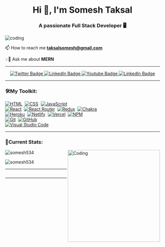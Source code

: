 <h1 align="center">Hi 👋, I'm Somesh Taksal</h1>
<h3 align="center">A passionate Full Stack Developer 🖥</h3>
<img align="center" alt="coding"  src="https://camo.githubusercontent.com/94404b4c51df8434a5e4f4056b9b06f9743ad5657011ec6b7f6844cd73c6b56f/68747470733a2f2f7777772e6469676974616c736f6c7574696f6e73657276696365732e636f6d2f696d672f73657276696365732f77656273697465312e676966">

  📫 How to reach me **taksalsomesh@gmail.com**

💡💬 Ask me about **MERN**
<hr>
<div id="user-content-badges" align="center" dir="auto">
 <a href="https://drive.google.com/file/d/14fxnjQFmx-BrzU4Vup8sZ3yC9uVRi2e8/view?usp=drive_link" rel="nofollow">
    <img src="https://camo.githubusercontent.com/973aab3cecbdd498d86c198324004d2fa76dbb7d3b6ad3158be07dbc9deef6e2/68747470733a2f2f696d672e736869656c64732e696f2f62616467652f4d7920526573756d652d626c756576696f6c65743f7374796c653d666f722d7468652d6261646765266c6f676f3d696e626f78266c6f676f436f6c6f723d7768697465" alt="Twitter Badge" data-canonical-src="https://img.shields.io/badge/My Resume-blueviolet?style=for-the-badge&amp;logo=inbox&amp;logoColor=white" style="max-width: 100%;">
  </a>
  <a href="https://www.linkedin.com/in/somesh-taksal-25897b192/" rel="nofollow">
    <img src="https://img.shields.io/badge/Somesh%20Taksal-blue?style=for-the-badge&amp;logo=linkedin&amp;logoColor=white" alt="LinkedIn Badge" data-canonical-src="https://img.shields.io/badge/Somesh Taksal-blue?style=for-the-badge&amp;logo=linkedin&amp;logoColor=white" style="max-width: 100%;">
  </a>
 <a href="https://somesh534.github.io/" rel="nofollow">
    <img src="https://camo.githubusercontent.com/ae737cbb24fa51d3c004b56f0ee1321b88811ec600cacd3964e667aa5c0c2ec8/68747470733a2f2f696d672e736869656c64732e696f2f62616467652f4d7920506f7274666f6c696f2d627269676874677265656e3f7374796c653d666f722d7468652d6261646765266c6f676f436f6c6f723d726564" alt="Youtube Badge" data-canonical-src="https://img.shields.io/badge/My Portfolio-brightgreen?style=for-the-badge&amp;logoColor=red" style="max-width: 100%;">
  </a>
  <a href="mailto:taksalsomesh@gmail.com">
    <img src="https://img.shields.io/badge/Somesh%20Taksal-red?style=for-the-badge&amp;logo=gmail&amp;logoColor=white" alt="LinkedIn Badge" data-canonical-src="https://img.shields.io/badge/Somesh%20Taksal-red?style=for-the-badge&amp;logo=gmail&amp;logoColor=white" style="max-width: 100%;">
  </a>
</div>
<hr>



<h3 align="left">🛠My Toolkit:</h3>

<p dir="auto"><a target="_blank" rel="noopener noreferrer nofollow" href="https://camo.githubusercontent.com/c8d13e1c596a6726b1da8475a9299fac133f95ef009083b48be01f975a44987e/68747470733a2f2f696d672e736869656c64732e696f2f62616467652f2d48544d4c2d3035313232413f7374796c653d666c6174266c6f676f3d48544d4c35"><img src="https://camo.githubusercontent.com/c8d13e1c596a6726b1da8475a9299fac133f95ef009083b48be01f975a44987e/68747470733a2f2f696d672e736869656c64732e696f2f62616467652f2d48544d4c2d3035313232413f7374796c653d666c6174266c6f676f3d48544d4c35" alt="HTML" data-canonical-src="https://img.shields.io/badge/-HTML-05122A?style=flat&amp;logo=HTML5" style="max-width: 100%;"></a>&nbsp;
<a target="_blank" rel="noopener noreferrer nofollow" href="https://camo.githubusercontent.com/d738d76484d50c8345c2d01e39364b707285bc7936140858e7909dfe6424efb2/68747470733a2f2f696d672e736869656c64732e696f2f62616467652f2d4353532d3035313232413f7374796c653d666c6174266c6f676f3d43535333266c6f676f436f6c6f723d313537324236"><img src="https://camo.githubusercontent.com/d738d76484d50c8345c2d01e39364b707285bc7936140858e7909dfe6424efb2/68747470733a2f2f696d672e736869656c64732e696f2f62616467652f2d4353532d3035313232413f7374796c653d666c6174266c6f676f3d43535333266c6f676f436f6c6f723d313537324236" alt="CSS" data-canonical-src="https://img.shields.io/badge/-CSS-05122A?style=flat&amp;logo=CSS3&amp;logoColor=1572B6" style="max-width: 100%;"></a>&nbsp;
<a target="_blank" rel="noopener noreferrer nofollow" href="https://camo.githubusercontent.com/6e8ce928be6e5866e27140eb0bb25479b52137d75ee0196e7b67c91038a9abc3/68747470733a2f2f696d672e736869656c64732e696f2f62616467652f2d4a6176615363726970742d3035313232413f7374796c653d666c6174266c6f676f3d6a617661736372697074"><img src="https://camo.githubusercontent.com/6e8ce928be6e5866e27140eb0bb25479b52137d75ee0196e7b67c91038a9abc3/68747470733a2f2f696d672e736869656c64732e696f2f62616467652f2d4a6176615363726970742d3035313232413f7374796c653d666c6174266c6f676f3d6a617661736372697074" alt="JavaScript" data-canonical-src="https://img.shields.io/badge/-JavaScript-05122A?style=flat&amp;logo=javascript" style="max-width: 100%;"></a>&nbsp;
<br>
<a target="_blank" rel="noopener noreferrer nofollow" href="https://camo.githubusercontent.com/0dbdbda9b41b77beb88c3a54e5da74ae7632c0683b09536f78bcc146258be5fe/68747470733a2f2f696d672e736869656c64732e696f2f62616467652f2d52656163742d3035313232413f7374796c653d666c6174266c6f676f3d7265616374"><img src="https://camo.githubusercontent.com/0dbdbda9b41b77beb88c3a54e5da74ae7632c0683b09536f78bcc146258be5fe/68747470733a2f2f696d672e736869656c64732e696f2f62616467652f2d52656163742d3035313232413f7374796c653d666c6174266c6f676f3d7265616374" alt="React" data-canonical-src="https://img.shields.io/badge/-React-05122A?style=flat&amp;logo=react" style="max-width: 100%;"></a>&nbsp;
<a target="_blank" rel="noopener noreferrer nofollow" href="https://camo.githubusercontent.com/627e3d7fac65c28710af57c340a080cc7f55a01c508f8c9e97eb93b5d3e87246/68747470733a2f2f696d672e736869656c64732e696f2f62616467652f52656163745f526f757465722d4341343234353f7374796c653d666c617426666f722d7468652d6261646765266c6f676f3d72656163742d726f75746572266c6f676f436f6c6f723d7768697465"><img src="https://camo.githubusercontent.com/627e3d7fac65c28710af57c340a080cc7f55a01c508f8c9e97eb93b5d3e87246/68747470733a2f2f696d672e736869656c64732e696f2f62616467652f52656163745f526f757465722d4341343234353f7374796c653d666c617426666f722d7468652d6261646765266c6f676f3d72656163742d726f75746572266c6f676f436f6c6f723d7768697465" alt="React Router" data-canonical-src="https://img.shields.io/badge/React_Router-CA4245?style=flat&amp;for-the-badge&amp;logo=react-router&amp;logoColor=white" style="max-width: 100%;"></a>&nbsp;
<a target="_blank" rel="noopener noreferrer nofollow" href="https://camo.githubusercontent.com/a14ec439466828f6507df9a4b037406ba0a6fe38de3db3d351a77c545582baf3/68747470733a2f2f696d672e736869656c64732e696f2f62616467652f72656475782d2532333539336438382e7376673f7374796c653d666c617426666f722d7468652d6261646765266c6f676f3d7265647578266c6f676f436f6c6f723d7768697465"><img src="https://camo.githubusercontent.com/a14ec439466828f6507df9a4b037406ba0a6fe38de3db3d351a77c545582baf3/68747470733a2f2f696d672e736869656c64732e696f2f62616467652f72656475782d2532333539336438382e7376673f7374796c653d666c617426666f722d7468652d6261646765266c6f676f3d7265647578266c6f676f436f6c6f723d7768697465" alt="Redux" data-canonical-src="https://img.shields.io/badge/redux-%23593d88.svg?style=flat&amp;for-the-badge&amp;logo=redux&amp;logoColor=white" style="max-width: 100%;"></a>&nbsp;
<a target="_blank" rel="noopener noreferrer nofollow" href="https://camo.githubusercontent.com/46bcda9f8733634d5ab0fdc22195d4d90d646f683ea74e100fd6ccd2a0e7521a/68747470733a2f2f696d672e736869656c64732e696f2f62616467652f6368616b72612d2532333445443143352e7376673f7374796c653d666c617426666f722d7468652d6261646765266c6f676f3d6368616b72617569266c6f676f436f6c6f723d7768697465"><img src="https://camo.githubusercontent.com/46bcda9f8733634d5ab0fdc22195d4d90d646f683ea74e100fd6ccd2a0e7521a/68747470733a2f2f696d672e736869656c64732e696f2f62616467652f6368616b72612d2532333445443143352e7376673f7374796c653d666c617426666f722d7468652d6261646765266c6f676f3d6368616b72617569266c6f676f436f6c6f723d7768697465" alt="Chakra" data-canonical-src="https://img.shields.io/badge/chakra-%234ED1C5.svg?style=flat&amp;for-the-badge&amp;logo=chakraui&amp;logoColor=white" style="max-width: 100%;"></a>&nbsp;
<br>
<a target="_blank" rel="noopener noreferrer nofollow" href="https://camo.githubusercontent.com/aeb6b0eee8e0dc756a3e782f4920603911cade4bb002e378dea609675fd214fd/68747470733a2f2f696d672e736869656c64732e696f2f62616467652f6865726f6b752d2532333433303039382e7376673f7374796c653d666c617426666f722d7468652d6261646765266c6f676f3d6865726f6b75266c6f676f436f6c6f723d7768697465"><img src="https://camo.githubusercontent.com/aeb6b0eee8e0dc756a3e782f4920603911cade4bb002e378dea609675fd214fd/68747470733a2f2f696d672e736869656c64732e696f2f62616467652f6865726f6b752d2532333433303039382e7376673f7374796c653d666c617426666f722d7468652d6261646765266c6f676f3d6865726f6b75266c6f676f436f6c6f723d7768697465" alt="Heroku" data-canonical-src="https://img.shields.io/badge/heroku-%23430098.svg?style=flat&amp;for-the-badge&amp;logo=heroku&amp;logoColor=white" style="max-width: 100%;"></a>&nbsp;
<a target="_blank" rel="noopener noreferrer nofollow" href="https://camo.githubusercontent.com/613fed7d03c35c41c6e327565d58eb19b7abcbbef4f6d2e0998bfd4e63f7bb41/68747470733a2f2f696d672e736869656c64732e696f2f62616467652f6e65746c6966792d2532333030303030302e7376673f7374796c653d666c617426666f722d7468652d6261646765266c6f676f3d6e65746c696679266c6f676f436f6c6f723d23303043374237"><img src="https://camo.githubusercontent.com/613fed7d03c35c41c6e327565d58eb19b7abcbbef4f6d2e0998bfd4e63f7bb41/68747470733a2f2f696d672e736869656c64732e696f2f62616467652f6e65746c6966792d2532333030303030302e7376673f7374796c653d666c617426666f722d7468652d6261646765266c6f676f3d6e65746c696679266c6f676f436f6c6f723d23303043374237" alt="Netlify" data-canonical-src="https://img.shields.io/badge/netlify-%23000000.svg?style=flat&amp;for-the-badge&amp;logo=netlify&amp;logoColor=#00C7B7" style="max-width: 100%;"></a>&nbsp;
<a target="_blank" rel="noopener noreferrer nofollow" href="https://camo.githubusercontent.com/816e4376b21f8b6fde1c27f9b9136466f958f3ef68c992f662ceb4b4ebdf92a6/68747470733a2f2f696d672e736869656c64732e696f2f62616467652f76657263656c2d2532333030303030302e7376673f7374796c653d666c617426666f722d7468652d6261646765266c6f676f3d76657263656c266c6f676f436f6c6f723d7768697465"><img src="https://camo.githubusercontent.com/816e4376b21f8b6fde1c27f9b9136466f958f3ef68c992f662ceb4b4ebdf92a6/68747470733a2f2f696d672e736869656c64732e696f2f62616467652f76657263656c2d2532333030303030302e7376673f7374796c653d666c617426666f722d7468652d6261646765266c6f676f3d76657263656c266c6f676f436f6c6f723d7768697465" alt="Vercel" data-canonical-src="https://img.shields.io/badge/vercel-%23000000.svg?style=flat&amp;for-the-badge&amp;logo=vercel&amp;logoColor=white" style="max-width: 100%;"></a>&nbsp;
<a target="_blank" rel="noopener noreferrer nofollow" href="https://camo.githubusercontent.com/b93dd33e3023753aa44d89e3d7defca77e45fc596081e0fda638f66f75e7bb2d/68747470733a2f2f696d672e736869656c64732e696f2f62616467652f4e504d2d2532333030303030302e7376673f7374796c653d666c617426666f722d7468652d6261646765266c6f676f3d6e706d266c6f676f436f6c6f723d7768697465"><img src="https://camo.githubusercontent.com/b93dd33e3023753aa44d89e3d7defca77e45fc596081e0fda638f66f75e7bb2d/68747470733a2f2f696d672e736869656c64732e696f2f62616467652f4e504d2d2532333030303030302e7376673f7374796c653d666c617426666f722d7468652d6261646765266c6f676f3d6e706d266c6f676f436f6c6f723d7768697465" alt="NPM" data-canonical-src="https://img.shields.io/badge/NPM-%23000000.svg?style=flat&amp;for-the-badge&amp;logo=npm&amp;logoColor=white" style="max-width: 100%;"></a>&nbsp;
<br>
<a target="_blank" rel="noopener noreferrer nofollow" href="https://camo.githubusercontent.com/2fc774b6f44efd9ac27316c539e0e94f8e524f872dc5b1c3ef60266a598331bc/68747470733a2f2f696d672e736869656c64732e696f2f62616467652f2d4769742d3035313232413f7374796c653d666c6174266c6f676f3d676974"><img src="https://camo.githubusercontent.com/2fc774b6f44efd9ac27316c539e0e94f8e524f872dc5b1c3ef60266a598331bc/68747470733a2f2f696d672e736869656c64732e696f2f62616467652f2d4769742d3035313232413f7374796c653d666c6174266c6f676f3d676974" alt="Git" data-canonical-src="https://img.shields.io/badge/-Git-05122A?style=flat&amp;logo=git" style="max-width: 100%;"></a>&nbsp;
<a target="_blank" rel="noopener noreferrer nofollow" href="https://camo.githubusercontent.com/202a58d250ff1d21ee70433e0070b55f8fed747f8883c1750742aa791b1ad871/68747470733a2f2f696d672e736869656c64732e696f2f62616467652f2d4769744875622d3035313232413f7374796c653d666c6174266c6f676f3d676974687562"><img src="https://camo.githubusercontent.com/202a58d250ff1d21ee70433e0070b55f8fed747f8883c1750742aa791b1ad871/68747470733a2f2f696d672e736869656c64732e696f2f62616467652f2d4769744875622d3035313232413f7374796c653d666c6174266c6f676f3d676974687562" alt="GitHub" data-canonical-src="https://img.shields.io/badge/-GitHub-05122A?style=flat&amp;logo=github" style="max-width: 100%;"></a>&nbsp;
<br>
<a target="_blank" rel="noopener noreferrer nofollow" href="https://camo.githubusercontent.com/1ca4fca85fcdf590edd7002c02ded299502daa79309d0656859b69d55a1c1fa9/68747470733a2f2f696d672e736869656c64732e696f2f62616467652f2d56697375616c25323053747564696f253230436f64652d3035313232413f7374796c653d666c6174266c6f676f3d76697375616c2d73747564696f2d636f6465266c6f676f436f6c6f723d303037414343"><img src="https://camo.githubusercontent.com/1ca4fca85fcdf590edd7002c02ded299502daa79309d0656859b69d55a1c1fa9/68747470733a2f2f696d672e736869656c64732e696f2f62616467652f2d56697375616c25323053747564696f253230436f64652d3035313232413f7374796c653d666c6174266c6f676f3d76697375616c2d73747564696f2d636f6465266c6f676f436f6c6f723d303037414343" alt="Visual Studio Code" data-canonical-src="https://img.shields.io/badge/-Visual%20Studio%20Code-05122A?style=flat&amp;logo=visual-studio-code&amp;logoColor=007ACC" style="max-width: 100%;"></a>&nbsp;</p>
<hr>
<h3 align="left">🎰Current Stats:</h3>
<img align="right" alt="Coding" width="300" src="https://camo.githubusercontent.com/c1dcb74cc1c1835b1d716f5051499a2814c683c806b15f04b0eba492863703e9/68747470733a2f2f63646e2e6472696262626c652e636f6d2f75736572732f3733303730332f73637265656e73686f74732f363538313234332f6176656e746f2e676966">
<p><img align="center" src="https://github-readme-stats.vercel.app/api/top-langs?username=somesh534&show_icons=true&locale=en&layout=compact" alt="somesh534" /></p>

<p><img align="center" src="https://github-readme-streak-stats.herokuapp.com/?user=somesh534&" alt="somesh534" /></p>
<hr>
<img <img src="https://github-profile-summary-cards.vercel.app/api/cards/profile-details?username=Somesh534&amp;theme=radical" alt="" data-canonical-src="https://github-profile-summary-cards.vercel.app/api/cards/profile-details?username=Somesh534&amp;theme=radical" style="max-width: 100%;">
<hr>
